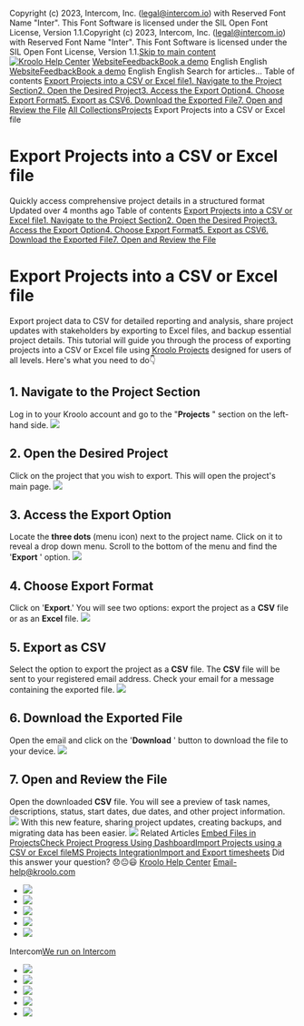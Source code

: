 Copyright (c) 2023, Intercom, Inc. (legal@intercom.io) with Reserved Font Name "Inter". This Font Software is licensed under the SIL Open Font License, Version 1.1.Copyright (c) 2023, Intercom, Inc. (legal@intercom.io) with Reserved Font Name "Inter". This Font Software is licensed under the SIL Open Font License, Version 1.1.[Skip to main content](https://help.kroolo.com/en/articles/9560671-export-projects-into-a-csv-or-excel-file#main-content)
[![Kroolo Help Center](https://downloads.intercomcdn.com/i/o/h4qkzypg/611116/ee699fbf23fef0f6d8d4f666d84c/37cdcedd14003d8fdcfdeda0a05c09cb)](https://help.kroolo.com/en/)
[Website](https://kroolo.com/)[Feedback](https://kroolo.featurebase.app/)[Book a demo](https://kroolo.com/book-demo)
English
English
[Website](https://kroolo.com/)[Feedback](https://kroolo.featurebase.app/)[Book a demo](https://kroolo.com/book-demo)
English
English
Search for articles...
Table of contents
[Export Projects into a CSV or Excel file](https://help.kroolo.com/en/articles/9560671-export-projects-into-a-csv-or-excel-file#h_5255694af0)[1. Navigate to the Project Section](https://help.kroolo.com/en/articles/9560671-export-projects-into-a-csv-or-excel-file#h_21bd2b00cc)[2. Open the Desired Project](https://help.kroolo.com/en/articles/9560671-export-projects-into-a-csv-or-excel-file#h_529965c4b2)[3. Access the Export Option](https://help.kroolo.com/en/articles/9560671-export-projects-into-a-csv-or-excel-file#h_9a43858523)[4. Choose Export Format](https://help.kroolo.com/en/articles/9560671-export-projects-into-a-csv-or-excel-file#h_e747467c30)[5. Export as CSV](https://help.kroolo.com/en/articles/9560671-export-projects-into-a-csv-or-excel-file#h_32322909a3)[6. Download the Exported File](https://help.kroolo.com/en/articles/9560671-export-projects-into-a-csv-or-excel-file#h_1f299d5a80)[7. Open and Review the File](https://help.kroolo.com/en/articles/9560671-export-projects-into-a-csv-or-excel-file#h_545d592a38)
[All Collections](https://help.kroolo.com/en/)[Projects](https://help.kroolo.com/en/collections/9118210-projects)
Export Projects into a CSV or Excel file
# Export Projects into a CSV or Excel file
Quickly access comprehensive project details in a structured format
Updated over 4 months ago
Table of contents
[Export Projects into a CSV or Excel file](https://help.kroolo.com/en/articles/9560671-export-projects-into-a-csv-or-excel-file#h_5255694af0)[1. Navigate to the Project Section](https://help.kroolo.com/en/articles/9560671-export-projects-into-a-csv-or-excel-file#h_21bd2b00cc)[2. Open the Desired Project](https://help.kroolo.com/en/articles/9560671-export-projects-into-a-csv-or-excel-file#h_529965c4b2)[3. Access the Export Option](https://help.kroolo.com/en/articles/9560671-export-projects-into-a-csv-or-excel-file#h_9a43858523)[4. Choose Export Format](https://help.kroolo.com/en/articles/9560671-export-projects-into-a-csv-or-excel-file#h_e747467c30)[5. Export as CSV](https://help.kroolo.com/en/articles/9560671-export-projects-into-a-csv-or-excel-file#h_32322909a3)[6. Download the Exported File](https://help.kroolo.com/en/articles/9560671-export-projects-into-a-csv-or-excel-file#h_1f299d5a80)[7. Open and Review the File](https://help.kroolo.com/en/articles/9560671-export-projects-into-a-csv-or-excel-file#h_545d592a38)
# Export Projects into a CSV or Excel file
Export project data to CSV for detailed reporting and analysis, share project updates with stakeholders by exporting to Excel files, and backup essential project details. 
This tutorial will guide you through the process of exporting projects into a CSV or Excel file using [Kroolo Projects](https://help.kroolo.com/en/articles/9795542-manage-projects-in-kroolo) designed for users of all levels. Here's what you need to do👇
​
## **1. Navigate to the Project Section**
Log in to your Kroolo account and go to the "**Projects** " section on the left-hand side. 
[![](https://kroolo-e0b70269b6e2.intercom-attachments-1.com/i/o/1102167846/4326b48fab4c4161ee978c57/b1532bd0-3781-4725-9b62-2e0a0ad3cc5e.gif?expires=1747842300&signature=c763adb4fede1d83c6a5dc5d7e9fbd923b3181a70cb99d8cbcaf6a4eb76ef261&req=dSEnFMh4molbX%2FMW1HO4zaw8VxM4oKqzUu7QfRQUUKSDt5PYx2UO6OcGnWkk%0ANEEDU%2F7524h193QLP1Y%3D%0A)](https://kroolo-e0b70269b6e2.intercom-attachments-1.com/i/o/1102167846/4326b48fab4c4161ee978c57/b1532bd0-3781-4725-9b62-2e0a0ad3cc5e.gif?expires=1747842300&signature=c763adb4fede1d83c6a5dc5d7e9fbd923b3181a70cb99d8cbcaf6a4eb76ef261&req=dSEnFMh4molbX%2FMW1HO4zaw8VxM4oKqzUu7QfRQUUKSDt5PYx2UO6OcGnWkk%0ANEEDU%2F7524h193QLP1Y%3D%0A)
## **2. Open the Desired Project**
Click on the project that you wish to export. This will open the project's main page.
[![](https://kroolo-e0b70269b6e2.intercom-attachments-1.com/i/o/1102167848/28a30c65ed335e0d344d548d/b9396f73-30f0-4240-84e5-e84d02876565.png?expires=1747842300&signature=78e682a8a442b921cd259c1aeaf68c5490a62e23d4247a15172679610817b779&req=dSEnFMh4molbUfMW1HO4zbWtVkEkQTF0mA2CVLnh2cH70k1tv5RwtHSI4YB2%0AvNQFMypF%2BRApyKkezIo%3D%0A)](https://kroolo-e0b70269b6e2.intercom-attachments-1.com/i/o/1102167848/28a30c65ed335e0d344d548d/b9396f73-30f0-4240-84e5-e84d02876565.png?expires=1747842300&signature=78e682a8a442b921cd259c1aeaf68c5490a62e23d4247a15172679610817b779&req=dSEnFMh4molbUfMW1HO4zbWtVkEkQTF0mA2CVLnh2cH70k1tv5RwtHSI4YB2%0AvNQFMypF%2BRApyKkezIo%3D%0A)
## **3. Access the Export Option**
Locate the **three dots** (menu icon) next to the project name. Click on it to reveal a drop down menu. Scroll to the bottom of the menu and find the '**Export** ' option.
[![](https://kroolo-e0b70269b6e2.intercom-attachments-1.com/i/o/1102167853/3dfa4391c712f7e3681137b7/1c6ddecb-3444-40c2-a451-326d863a99d8.gif?expires=1747842300&signature=540af4a4b7c921f713fcdebe6b805bc2c50ccaa34fb11dbd20917083151a1d82&req=dSEnFMh4molaWvMW1HO4zRL%2FYGciVpRN%2FuG2%2BoLVRts%2BY95Zb0Z1kEhsaTHy%0A98AVXQpDKzjzVId8oSI%3D%0A)](https://kroolo-e0b70269b6e2.intercom-attachments-1.com/i/o/1102167853/3dfa4391c712f7e3681137b7/1c6ddecb-3444-40c2-a451-326d863a99d8.gif?expires=1747842300&signature=540af4a4b7c921f713fcdebe6b805bc2c50ccaa34fb11dbd20917083151a1d82&req=dSEnFMh4molaWvMW1HO4zRL%2FYGciVpRN%2FuG2%2BoLVRts%2BY95Zb0Z1kEhsaTHy%0A98AVXQpDKzjzVId8oSI%3D%0A)
## **4. Choose Export Format**
Click on '**Export**.' You will see two options: export the project as a **CSV** file or as an **Excel** file.
[![](https://kroolo-e0b70269b6e2.intercom-attachments-1.com/i/o/1102167860/c9196a22d628a3b7ab878ef9/3a0f9ebb-295a-4f68-968d-18b2407634d1.gif?expires=1747842300&signature=4b75a41a930f533d96e993218ec035faa27bc164e24033d4479f0c906861bd08&req=dSEnFMh4molZWfMW1HO4zcV6rM0ZATkagC5P6fMqqmzkBDp6hz7andPx5z9C%0A5qPGSsTQ34t3aq8h%2Bo0%3D%0A)](https://kroolo-e0b70269b6e2.intercom-attachments-1.com/i/o/1102167860/c9196a22d628a3b7ab878ef9/3a0f9ebb-295a-4f68-968d-18b2407634d1.gif?expires=1747842300&signature=4b75a41a930f533d96e993218ec035faa27bc164e24033d4479f0c906861bd08&req=dSEnFMh4molZWfMW1HO4zcV6rM0ZATkagC5P6fMqqmzkBDp6hz7andPx5z9C%0A5qPGSsTQ34t3aq8h%2Bo0%3D%0A)
## **5. Export as CSV**
Select the option to export the project as a **CSV** file. The **CSV** file will be sent to your registered email address. Check your email for a message containing the exported file.
[![](https://kroolo-e0b70269b6e2.intercom-attachments-1.com/i/o/1102167871/1757180548692311b031b017/3a0f9ebb-295a-4f68-968d-18b2407634d1.gif?expires=1747842300&signature=a493c8e27a6de2899b5126521c37c3b85715c83a03173572ff5f03a17fadaf16&req=dSEnFMh4molYWPMW1HO4zfmlN9Lu13ozG9QbThi60NvjccS9YdqXDwIbES9K%0AEas%2FQvMgo6D2ESRb%2Bvw%3D%0A)](https://kroolo-e0b70269b6e2.intercom-attachments-1.com/i/o/1102167871/1757180548692311b031b017/3a0f9ebb-295a-4f68-968d-18b2407634d1.gif?expires=1747842300&signature=a493c8e27a6de2899b5126521c37c3b85715c83a03173572ff5f03a17fadaf16&req=dSEnFMh4molYWPMW1HO4zfmlN9Lu13ozG9QbThi60NvjccS9YdqXDwIbES9K%0AEas%2FQvMgo6D2ESRb%2Bvw%3D%0A)
## **6. Download the Exported File**
Open the email and click on the '**Download** ' button to download the file to your device.
[![](https://kroolo-e0b70269b6e2.intercom-attachments-1.com/i/o/1102167874/39092a2ca24db98ec9b1a109/613ac6bd-a1fc-421a-85cb-0acfdd74d4e1.png?expires=1747842300&signature=c956f7afbde991deefcccd0a70aa1ed95d331c19ded94053b3cb390638f89504&req=dSEnFMh4molYXfMW1HO4zcd5QktVFsCP5UrG25r3oP1qc9N45%2BCRNYbt2tKz%0Ax8L%2Br3EQVPWvz4mzGhY%3D%0A)](https://kroolo-e0b70269b6e2.intercom-attachments-1.com/i/o/1102167874/39092a2ca24db98ec9b1a109/613ac6bd-a1fc-421a-85cb-0acfdd74d4e1.png?expires=1747842300&signature=c956f7afbde991deefcccd0a70aa1ed95d331c19ded94053b3cb390638f89504&req=dSEnFMh4molYXfMW1HO4zcd5QktVFsCP5UrG25r3oP1qc9N45%2BCRNYbt2tKz%0Ax8L%2Br3EQVPWvz4mzGhY%3D%0A)
## **7. Open and Review the File**
Open the downloaded **CSV** file. You will see a preview of task names, descriptions, status, start dates, due dates, and other project information.
[![](https://kroolo-e0b70269b6e2.intercom-attachments-1.com/i/o/1102167875/90f3d39df11de19b82d81bf2/35247242-10b7-467b-a7f0-125df1778601.png?expires=1747842300&signature=77720a9f4adfa28071ab6995796c858b28db1dd3edebf58310de3076287023a1&req=dSEnFMh4molYXPMW1HO4zeNitJmUaUZtVZwtrvS9KTU%2FDtekUM31G6gJQwBD%0ASxq7Lk4S9KL4yDBeW70%3D%0A)](https://kroolo-e0b70269b6e2.intercom-attachments-1.com/i/o/1102167875/90f3d39df11de19b82d81bf2/35247242-10b7-467b-a7f0-125df1778601.png?expires=1747842300&signature=77720a9f4adfa28071ab6995796c858b28db1dd3edebf58310de3076287023a1&req=dSEnFMh4molYXPMW1HO4zeNitJmUaUZtVZwtrvS9KTU%2FDtekUM31G6gJQwBD%0ASxq7Lk4S9KL4yDBeW70%3D%0A)
With this new feature, sharing project updates, creating backups, and migrating data has been easier.
[![](https://downloads.intercomcdn.com/i/o/1154195491/8a1adac9ce388eaa797c4f92/cta+2.png?expires=1747842300&signature=bc564cc04c2afb2f66adb75ceaec22a08bcdd9e4b1311c9300d9ea4e6e27d663&req=dSEiEsh3mIVWWPMW1HO4zWmfsEarLRlHd8NR7nmFjsdszEQe8H8iX5L4hRVT%0ArParSkowwk5iqLKoYmk%3D%0A)](https://kroolo.com/)
Related Articles
[Embed Files in Projects](https://help.kroolo.com/en/articles/9525701-embed-files-in-projects)[Check Project Progress Using Dashboard](https://help.kroolo.com/en/articles/9550435-check-project-progress-using-dashboard)[Import Projects using a CSV or Excel file](https://help.kroolo.com/en/articles/9647394-import-projects-using-a-csv-or-excel-file)[MS Projects Integration](https://help.kroolo.com/en/articles/10537287-ms-projects-integration)[Import and Export timesheets](https://help.kroolo.com/en/articles/10616027-import-and-export-timesheets)
Did this answer your question?
😞😐😃
[Kroolo Help Center](https://help.kroolo.com/en/)
Email-help@kroolo.com
  * [![](https://intercom.help/kroolo/assets/svg/icon:social-facebook/FFFFFF)](https://www.facebook.com/profile.php?id=61553808299270)
  * [![](https://intercom.help/kroolo/assets/svg/icon:social-linkedin/FFFFFF)](https://www.linkedin.com/company/getkroolo)
  * [![](https://intercom.help/kroolo/assets/svg/icon:social-instagram/FFFFFF)](https://www.instagram.com/getkroolo)
  * [![](https://intercom.help/kroolo/assets/svg/icon:social-youtube/FFFFFF)](https://www.youtube.com/@getkroolo/featured)
  * [![](https://intercom.help/kroolo/assets/svg/icon:social-twitter-x/FFFFFF)](https://www.twitter.com/getkroolo)


Intercom[We run on Intercom](https://www.intercom.com/intercom-link?company=Kroolo&solution=customer-support&utm_campaign=intercom-link&utm_content=We+run+on+Intercom&utm_medium=help-center&utm_referrer=https%3A%2F%2Fhelp.kroolo.com%2Fen%2Farticles%2F9560671-export-projects-into-a-csv-or-excel-file&utm_source=desktop-web)
  * [![](https://intercom.help/kroolo/assets/svg/icon:social-facebook/FFFFFF)](https://www.facebook.com/profile.php?id=61553808299270)
  * [![](https://intercom.help/kroolo/assets/svg/icon:social-linkedin/FFFFFF)](https://www.linkedin.com/company/getkroolo)
  * [![](https://intercom.help/kroolo/assets/svg/icon:social-instagram/FFFFFF)](https://www.instagram.com/getkroolo)
  * [![](https://intercom.help/kroolo/assets/svg/icon:social-youtube/FFFFFF)](https://www.youtube.com/@getkroolo/featured)
  * [![](https://intercom.help/kroolo/assets/svg/icon:social-twitter-x/FFFFFF)](https://www.twitter.com/getkroolo)


